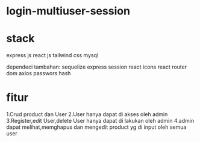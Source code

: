 # login-multiuser-session

# stack 
express js
react js
tailwind css
mysql

dependeci tambahan:
sequelize
express session
react icons
react router dom
axios
passwors hash

# fitur

1.Crud product dan User
2.User hanya dapat di akses oleh admin
3.Register,edit User,delete User hanya dapat di lakukan oleh admin
4.admin dapat melihat,memghapus dan mengedit product yg di input oleh semua user


